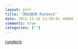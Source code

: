 ```yaml
---
layout: post
title: "測試使用 Rundeck"
date: 2015-11-25 23:50:01 +0800
comments: true
categories: [""]
---
```



<!-- more -->

[rundeck]

[rundeck]:https://github.com/rundeck/rundeck